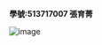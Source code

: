 **學號:513717007 張育菁**

![image](https://github.com/user-attachments/assets/ee55dee9-71bb-4d68-8dd7-b293fa915656)



